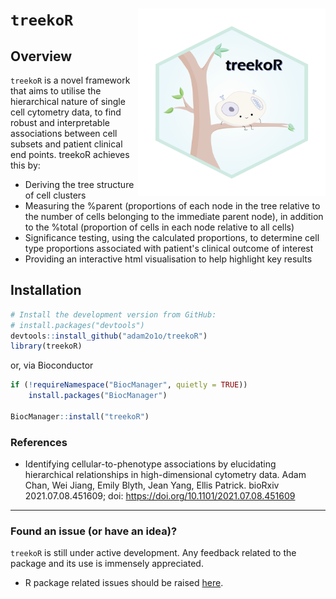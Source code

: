 # `treekoR` <img src="inst/extdata/treekoR-logo-01b-png.png" width="300" align="right" />

## Overview
`treekoR` is a novel framework that aims to utilise the hierarchical nature of single cell cytometry data, to find robust and interpretable associations between cell subsets and patient clinical end points. treekoR achieves this by:

- Deriving the tree structure of cell clusters
- Measuring the %parent (proportions of each node in the tree relative to the number of cells belonging to the immediate parent node), in addition to the %total (proportion of cells in each node relative to all cells)
- Significance testing, using the calculated proportions, to determine cell type proportions associated with patient's clinical outcome of interest
- Providing an interactive html visualisation to help highlight key results

## Installation
```r
# Install the development version from GitHub:
# install.packages("devtools")
devtools::install_github("adam2o1o/treekoR")
library(treekoR)
```

or, via Bioconductor

```r
if (!requireNamespace("BiocManager", quietly = TRUE))
    install.packages("BiocManager")

BiocManager::install("treekoR")
```

### References

- Identifying cellular-to-phenotype associations by elucidating hierarchical relationships in high-dimensional cytometry data. Adam Chan, Wei Jiang, Emily Blyth, Jean Yang, Ellis Patrick. bioRxiv 2021.07.08.451609; doi: https://doi.org/10.1101/2021.07.08.451609

---

### Found an issue (or have an idea)?

`treekoR` is still under active development. Any feedback related to the package and its use is immensely appreciated. 
- R package related issues should be raised [here](https://github.com/adam2o1o/treekoR/issues). 
